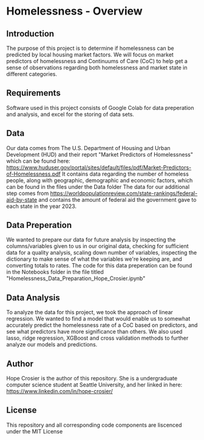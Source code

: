 # Homelessness - Overview

## Introduction
The purpose of this project is to determine if homelessness can be predicted by local housing market factors. We will focus on market predictors of homelessness and Continuums of Care (CoC) to help get a sense of observations regarding both homelessness and market state in different categories.

## Requirements
Software used in this project consists of Google Colab for data preperation and analysis, and excel for the storing of data sets. 

## Data
Our data comes from The U.S. Department of Housing and Urban Development (HUD) and their report "Market Predictors of Homelessness" which can be found here: https://www.huduser.gov/portal/sites/default/files/pdf/Market-Predictors-of-Homelessness.pdf
It contains data regarding the number of homeless people, along with geographic, demographic and economic factors, which can be found in the files under the Data folder
The data for our additional step comes from https://worldpopulationreview.com/state-rankings/federal-aid-by-state and contains the amount of federal aid the government gave to each state in the year 2023.

## Data Preperation
We wanted to prepare our data for future analysis by inspecting the columns/variables given to us in our original data, checking for sufficient data for a quality analysis, scaling down number of variables, inspecting the dictionary to make sense of what the variables we're keeping are, and converting totals to rates. The code for this data preperation can be found in the Notebooks folder in the file titled "Homelessness_Data_Preparation_Hope_Crosier.ipynb"

## Data Analysis
To analyze the data for this project, we took the approach of linear regression. We wanted to find a model that would enable us to somewhat accurately predict the homelessness rate of a CoC based on predictors, and see what predictors have more significance than others. We also used lasso, ridge regression, XGBoost and cross validation methods to further analyze our models and predictions. 

## Author
Hope Crosier is the author of this repository. She is a undergraduate computer science student at Seattle University, and her linked in here: https://www.linkedin.com/in/hope-crosier/

## License
This repository and all corresponding code components are liscenced under the MIT License
